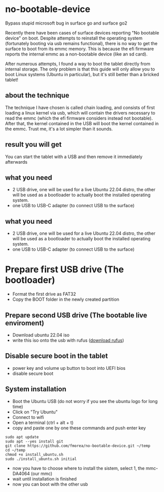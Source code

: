 # no-bootable-device
Bypass stupid microsoft bug in surface go and surface go2

Recently there have been cases of surface devices reporting "No bootable device" on boot.
Despite attempts to reinstall the operating system (fortunately booting via usb remains functional), there is no way to get the surface to boot from its emmc memory. This is because the efi firmware reports the internal emmc as a non-bootable device (like an sd card).

After numerous attempts, I found a way to boot the tablet directly from internal storage. The only problem is that this guide will only allow you to boot Linux systems (Ubuntu in particular), but it's still better than a bricked tablet!

## about the technique
The technique I have chosen is called chain loading, and consists of first loading a linux kernel via usb, which will contain the drivers necessary to read the emmc (which the efi firmware considers instead not bootable). After that, the kernel contained in the USB will boot the kernel contained in the emmc.
Trust me, it's a lot simpler than it sounds.

## result you will get
You can start the tablet with a USB and then remove it immediately afterwards

## what you need
- 2 USB drive, one will be used for a live Ubuntu 22.04 distro, the other will be used as a bootloader to actually boot the installed operating system.
- one USB to USB-C adapter (to connect USB to the surface)

## what you need
- 2 USB drive, one will be used for a live Ubuntu 22.04 distro, the other will be used as a bootloader to actually boot the installed operating system.
- one USB to USB-C adapter (to connect USB to the surface)

# Prepare first USB drive (The bootloader)
- Format the first drive as FAT32
- Copy the BOOT folder in the newly created partition

## Prepare second USB drive (The bootable live enviroment)
- Download ubuntu 22.04 iso 
- write this iso onto the usb with rufus ([download rufus](https://rufus.ie/it/))

## Disable secure boot in the tablet
- power key and volume up button to boot into UEFI bios
- disable secure boot

## System installation
- Boot the Ubuntu USB (do not worry if you see the ubuntu logo for long time)
- Click on "Try Ubuntu"
- Connect to wifi
- Open a terminal (ctrl + alt + t)
- copy and paste one by one these commands and push enter key
```
sudo apt update
sudo apt --yes install git
git clone https://github.com/fmorea/no-bootable-device.git ~/temp
cd ~/temp
chmod +x install_ubuntu.sh
sudo ./install_ubuntu.sh initial
```
- now you have to choose where to install the sistem, select 1, the mmc-DA4064 (our mmc)
- wait until installation is finished
- now you can boot with the other usb




